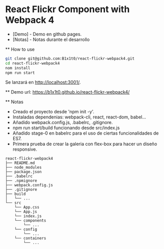 # React Flickr Component with Webpack 4

* [Demo] - Demo en github pages.
* [Notas] - Notas durante el desarrollo

** How to use
```sh
git clone git@github.com:B1x1t0/react-flickr-webpack4.git
cd react-flickr-webpack4
nom install
npm run start
```
Se lanzará en [http://localhost:3001/](http://localhost:3001/).

** Demo
url: https://b1x1t0.github.io/react-flickr-webpack4/

** Notas
- Creado el proyecto desde 'npm init -y'.
- Instaladas dependenias: webpack-cli, react, react-dom, babel...
- Añadido webpack.config.js, .babelrc, .gitignore.
- npm run start/build funcionando desde src/index.js
- Añadido stage-0 en babelrc para el uso de ciertas funcionalidades de ES7.
- Primera prueba de crear la galeria con flex-box para hacer un diseño responsive.

```
react-flickr-webpack4
├── README.md
├── node_modules
├── package.json
├── .babelrc
├── .npmignore
├── webpack.config.js
├── .gitignore
├── build
│   └── ...
└── src
    └── App.css
    └── App.js
    └── index.js
    └── components
        └── ...
    └── config
        └── ...
    └── containers
        └── ...
```